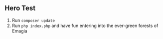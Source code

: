 ## Hero Test

1. Run `composer update`
2. Run `php index.php` and have fun entering into the ever-green forests of Emagia 
